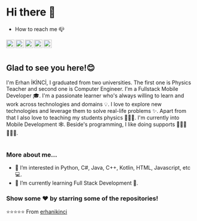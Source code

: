 # Hi there 👋
- How to reach me 📪

<a href="https://twitter.com/erhanikinci">
  <img align="left" alt="Erhan's Twitter" width="22px" src="https://cdn.jsdelivr.net/npm/simple-icons@v3/icons/twitter.svg" />
</a>

<a href="https://www.linkedin.com/in/erhan-ikinci-1a895a183/">
  <img align="left" alt="Erhan's Linkdein" width="22px" src="https://cdn.jsdelivr.net/npm/simple-icons@v3/icons/linkedin.svg" />
</a>
<a href="https://github.com/erhanikinci">
  <img align="left" alt="Erhan's Github" width="22px" src="https://cdn.jsdelivr.net/npm/simple-icons@v3/icons/github.svg" />
</a>
<a href="https://stackoverflow.com/users/18648189/erhan-%c4%b0kinci">
  <img align="left" alt="Erhan's Stack Overflow" width="22px" src="https://cdn.jsdelivr.net/npm/simple-icons@3.2.0/icons/stackoverflow.svg" />
</a>
<a href="mailto:erhanikinci61@gmail.com">
  <img align="left" alt="Erhan's Mail" width="22px" src="https://cdn.jsdelivr.net/npm/simple-icons@3.2.0/icons/gmail.svg" />
</a>

<br />
<br />


## Glad to see you here!😊 
I'm Erhan İKİNCİ, I graduated from two universities. The first one is Physics Teacher and second one is Computer Engineer. I'm a Fullstack Mobile Developer 🎓. 
I'm a passionate learner who's always willing to learn and work across technologies and domains 💡.
I love to explore new technologies and leverage them to solve real-life problems ✨. Apart from that I also love to teaching my students physics 👨🏻‍💻.
I'm currently into Mobile Development 🕸️. Beside's programming, I like doing supports 🏃⛹️‍♂️🏋🏼‍♂️.
<br />
<br />

### More about me...

- 👀 I’m interested in Python, C#, Java, C++, Kotlin, HTML, Javascript, etc 💻.
- 🌱 I’m currently learning Full Stack Development 🚀.


### Show some ❤️ by starring some of the repositories!

⭐️⭐️⭐️⭐️⭐️ From [erhanikinci](https://github.com/erhanikinci?tab=repositories)
<!---
erhanikinci/erhanikinci is a ✨ special ✨ repository because its `README.md` (this file) appears on your GitHub profile.
You can click the Preview link to take a look at your changes.
--->
